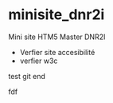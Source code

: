 minisite_dnr2i
==============

Mini site HTM5 Master DNR2I


* Verfier site accesibilité
* verfier w3c

test git end

fdf